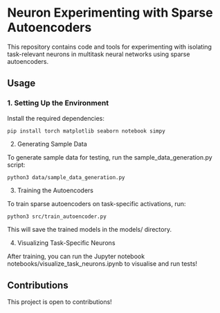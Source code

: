 # Neuron Experimenting with Sparse Autoencoders

This repository contains code and tools for experimenting with isolating task-relevant neurons in multitask neural networks using sparse autoencoders.

## Usage

### 1. Setting Up the Environment

Install the required dependencies:

    pip install torch matplotlib seaborn notebook simpy

2. Generating Sample Data

To generate sample data for testing, run the sample_data_generation.py script:

    python3 data/sample_data_generation.py

3. Training the Autoencoders

To train sparse autoencoders on task-specific activations, run:

    python3 src/train_autoencoder.py

This will save the trained models in the models/ directory.

4. Visualizing Task-Specific Neurons

After training, you can run the Jupyter notebook notebooks/visualize_task_neurons.ipynb to visualise and run tests!

## Contributions

This project is open to contributions!
